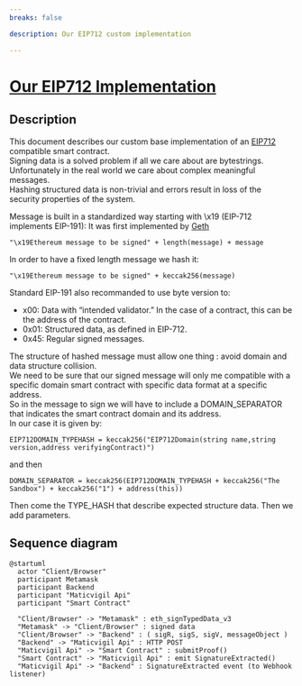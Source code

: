 ```yaml
---
breaks: false

description: Our EIP712 custom implementation

---
```


# [Our EIP712 Implementation](https://github.com/thesandboxgame/sandbox-smart-contracts/blob/master/src/solc_0.8/common/Base/TheSandbox712.sol)

## Description

This document describes our custom base implementation of an [EIP712](https://eips.ethereum.org/EIPS/eip-712) compatible smart contract.  
Signing data is a solved problem if all we care about are bytestrings.  
Unfortunately in the real world we care about complex meaningful messages.  
Hashing structured data is non-trivial and errors result in loss of the security properties of the system.  

Message is built in a standardized way starting with \x19 (EIP-712 implements EIP-191): 
It was first implemented by [Geth](https://github.com/ethereum/go-ethereum/pull/2940) 
```
"\x19Ethereum message to be signed" + length(message) + message 
``` 
In order to have a fixed length message we hash it: 
```
"\x19Ethereum message to be signed" + keccak256(message) 
```
Standard EIP-191 also recommanded to use byte version to:  
- x00: Data with “intended validator.” In the case of a contract, this can be the address of the contract.  
- 0x01: Structured data, as defined in EIP-712.  
- 0x45: Regular signed messages.  

The structure of hashed message must allow one thing : avoid domain and data structure collision.  
We need to be sure that our signed message will only me compatible with a specific domain smart contract with specific data format at a specific address.  
So in the message to sign we will have to include a DOMAIN_SEPARATOR that indicates the smart contract domain and its address.  
In our case it is given by: 
```
EIP712DOMAIN_TYPEHASH = keccak256("EIP712Domain(string name,string version,address verifyingContract)")  
```
and then 
```
DOMAIN_SEPARATOR = keccak256(EIP712DOMAIN_TYPEHASH + keccak256("The Sandbox") + keccak256("1") + address(this))  
```
Then come the TYPE_HASH that describe expected structure data.
Then we add parameters.

## Sequence diagram

```plantuml
@startuml
  actor "Client/Browser"
  participant Metamask
  participant Backend
  participant "Maticvigil Api"
  participant "Smart Contract"

  "Client/Browser" -> "Metamask" : eth_signTypedData_v3
  "Metamask" -> "Client/Browser" : signed data
  "Client/Browser" -> "Backend" : ( sigR, sigS, sigV, messageObject )
  "Backend" -> "Maticvigil Api" : HTTP POST
  "Maticvigil Api" -> "Smart Contract" : submitProof()
  "Smart Contract" -> "Maticvigil Api" : emit SignatureExtracted()
  "Maticvigil Api" -> "Backend" : SignatureExtracted event (to Webhook listener)
```
